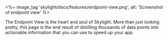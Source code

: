 <%= image_tag 'skylight/docs/features/endpoint-view.png', alt: 'Screenshot of endpoint view' %>

The Endpoint View is the heart and soul of Skylight. More than just looking pretty, this page is the end result of distilling thousands of data points into actionable information that you can use to speed up your app.

